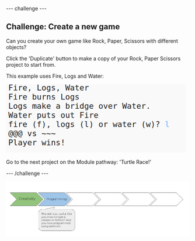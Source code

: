 --- challenge ---
## Challenge: Create a new game

Can you create your own game like Rock, Paper, Scissors with different objects?

Click the 'Duplicate' button to make a copy of your Rock, Paper Scissors project to start from. 

This example uses Fire, Logs and Water:

![screenshot](images/rps-fire.png)

Go to the next project on the Module pathway: 'Turtle Race!'


--- /challenge ---

![progress bar](images/p1-2.png)
